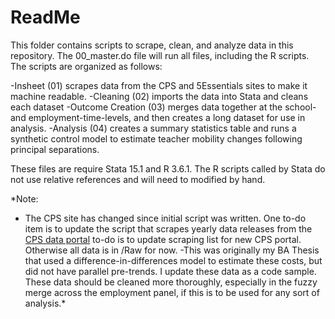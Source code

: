 # ReadMe

This folder contains scripts to scrape, clean, and analyze data in this repository. The 00_master.do file will run all files, including the R scripts. The scripts are organized as follows:

-Insheet (01) scrapes data from the CPS and 5Essentials sites to make it machine readable.
-Cleaning (02) imports the data into Stata and cleans each dataset
-Outcome Creation (03) merges data together at the school- and employment-time-levels, and then creates a long dataset for use in analysis.
-Analysis (04) creates a summary statistics table and runs a synthetic control model to estimate teacher mobility changes following principal separations.

These files are require Stata 15.1 and R 3.6.1. The R scripts called by Stata do not use relative references and will need to modified by hand.

*Note:
-	The CPS site has changed since initial script was written. One to-do item is to update the script that scrapes yearly data releases from the [CPS data portal](https://cps.edu/SchoolData/Pages/SchoolData.aspx) to-do is to update scraping list for new CPS portal. Otherwise all data is in /Raw for now.
-This was originally my BA Thesis that used a difference-in-differences model to estimate these costs, but did not have parallel pre-trends. I update these data as a code sample. These data should be cleaned more thoroughly, especially in the fuzzy merge across the employment panel, if this is to be used for any sort of analysis.*
